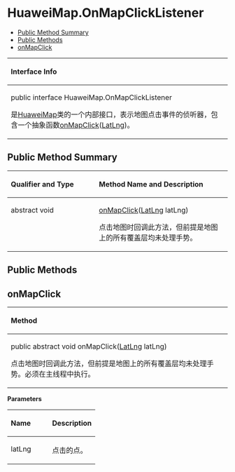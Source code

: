# HuaweiMap.OnMapClickListener<a name="ZH-CN_TOPIC_0000001145541089"></a>

-   [Public Method Summary](#section768803719289)
-   [Public Methods](#section1899113612436)
-   [onMapClick](#section2046695034315)


<a name="table3976mcpsimp"></a>
<table><thead align="left"><tr id="row3980mcpsimp"><th class="cellrowborder" valign="top" width="100%" id="mcps1.1.2.1.1"><p id="p3982mcpsimp"><a name="p3982mcpsimp"></a><a name="p3982mcpsimp"></a>Interface Info</p>
</th>
</tr>
</thead>
<tbody><tr id="row3983mcpsimp"><td class="cellrowborder" valign="top" width="100%" headers="mcps1.1.2.1.1 "><p id="p7545386244"><a name="p7545386244"></a><a name="p7545386244"></a>public interface HuaweiMap.OnMapClickListener</p>
<p id="p3985mcpsimp"><a name="p3985mcpsimp"></a><a name="p3985mcpsimp"></a>是<a href="huaweimap.md">HuaweiMap</a>类的一个内部接口，表示地图点击事件的侦听器，包含一个抽象函数<a href="#section2046695034315">onMapClick</a>(<a href="latlng.md">LatLng</a>)。</p>
</td>
</tr>
</tbody>
</table>

## Public Method Summary<a name="section768803719289"></a>

<a name="table3991mcpsimp"></a>
<table><thead align="left"><tr id="row3996mcpsimp"><th class="cellrowborder" valign="top" width="40%" id="mcps1.1.3.1.1"><p id="p081120285386"><a name="p081120285386"></a><a name="p081120285386"></a>Qualifier and Type</p>
</th>
<th class="cellrowborder" valign="top" width="60%" id="mcps1.1.3.1.2"><p id="p681112883813"><a name="p681112883813"></a><a name="p681112883813"></a>Method Name and Description</p>
</th>
</tr>
</thead>
<tbody><tr id="row4001mcpsimp"><td class="cellrowborder" valign="top" width="40%" headers="mcps1.1.3.1.1 "><p id="p4003mcpsimp"><a name="p4003mcpsimp"></a><a name="p4003mcpsimp"></a>abstract void</p>
</td>
<td class="cellrowborder" valign="top" width="60%" headers="mcps1.1.3.1.2 "><p id="p4005mcpsimp"><a name="p4005mcpsimp"></a><a name="p4005mcpsimp"></a><a href="#section2046695034315">onMapClick</a>(<a href="latlng.md">LatLng</a> latLng)</p>
<p id="p05220291128"><a name="p05220291128"></a><a name="p05220291128"></a>点击地图时回调此方法，但前提是地图上的所有覆盖层均未处理手势。</p>
</td>
</tr>
</tbody>
</table>

## Public Methods<a name="section1899113612436"></a>

## onMapClick<a name="section2046695034315"></a>

<a name="table4008mcpsimp"></a>
<table><thead align="left"><tr id="row4012mcpsimp"><th class="cellrowborder" valign="top" width="100%" id="mcps1.1.2.1.1"><p id="p4014mcpsimp"><a name="p4014mcpsimp"></a><a name="p4014mcpsimp"></a>Method</p>
</th>
</tr>
</thead>
<tbody><tr id="row4015mcpsimp"><td class="cellrowborder" valign="top" width="100%" headers="mcps1.1.2.1.1 "><p id="p4017mcpsimp"><a name="p4017mcpsimp"></a><a name="p4017mcpsimp"></a>public abstract void onMapClick(<a href="latlng.md">LatLng</a> latLng)</p>
<p id="p4020mcpsimp"><a name="p4020mcpsimp"></a><a name="p4020mcpsimp"></a>点击地图时回调此方法，但前提是地图上的所有覆盖层均未处理手势。必须在主线程中执行。</p>
</td>
</tr>
</tbody>
</table>

**Parameters**

<a name="table4023mcpsimp"></a>
<table><thead align="left"><tr id="row4028mcpsimp"><th class="cellrowborder" valign="top" width="47%" id="mcps1.1.3.1.1"><p id="p4030mcpsimp"><a name="p4030mcpsimp"></a><a name="p4030mcpsimp"></a>Name</p>
</th>
<th class="cellrowborder" valign="top" width="53%" id="mcps1.1.3.1.2"><p id="p4032mcpsimp"><a name="p4032mcpsimp"></a><a name="p4032mcpsimp"></a>Description</p>
</th>
</tr>
</thead>
<tbody><tr id="row4033mcpsimp"><td class="cellrowborder" valign="top" width="47%" headers="mcps1.1.3.1.1 "><p id="p4035mcpsimp"><a name="p4035mcpsimp"></a><a name="p4035mcpsimp"></a>latLng</p>
</td>
<td class="cellrowborder" valign="top" width="53%" headers="mcps1.1.3.1.2 "><p id="p4037mcpsimp"><a name="p4037mcpsimp"></a><a name="p4037mcpsimp"></a>点击的点。</p>
</td>
</tr>
</tbody>
</table>

